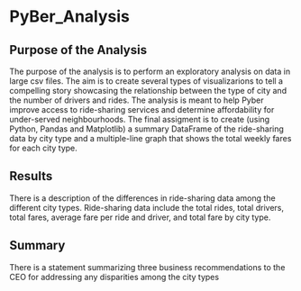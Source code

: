 # PyBer_Analysis
## Purpose of the Analysis
The purpose of the analysis is to perform an exploratory analysis on data in large csv files. The aim is to create several types of visualizarions to tell a compelling story showcasing the relationship between the type of city and the number of drivers and rides. The analysis is meant to help Pyber improve access to ride-sharing services and determine affordability for under-served neighbourhoods.
The final assigment is to create (using Python, Pandas and Matplotlib) a summary DataFrame of the ride-sharing data by city type and a multiple-line graph that shows the total weekly fares for each city type.

## Results
There is a description of the differences in ride-sharing data among the different city types. Ride-sharing data include the total rides, total drivers, total fares, average fare per ride and driver, and total fare by city type.

## Summary
There is a statement summarizing three business recommendations to the CEO for addressing any disparities among the city types
